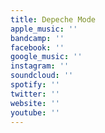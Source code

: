 ```yaml
---
title: Depeche Mode
apple_music: ''
bandcamp: ''
facebook: ''
google_music: ''
instagram: ''
soundcloud: ''
spotify: ''
twitter: ''
website: ''
youtube: ''
---
```

